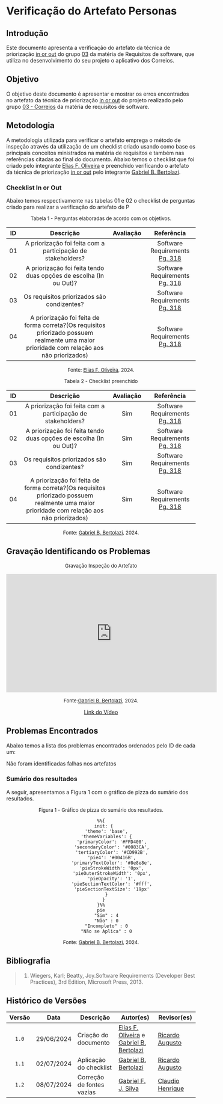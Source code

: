 # Verificação do Artefato Personas

## Introdução
Este documento apresenta a verificação do artefato da técnica de priorização [in or out][In or out] do grupo [03][Grupo 03 Correios] da matéria de Requisitos de software, que utiliza no desenvolvimento do seu projeto o aplicativo dos Correios.

## Objetivo
O objetivo deste documento é apresentar e mostrar os erros encontrados no artefato da técnica de priorização [in or out][In or out] do projeto realizado pelo grupo [03 - Correios][Grupo 03 Correios] da matéria de requisitos de software.

## Metodologia
A metodologia utilizada para verificar o artefato emprega o método de inspeção através da utilização de um checklist criado usando como base os principais conceitos ministrados na matéria de requisitos e também nas referências citadas ao final do documento. Abaixo temos o checklist que foi criado pelo integrante [Elias F. Oliveira][EliasGH] e preenchido verificando o artefato da técnica de priorização [in or out][In or out] pelo integrante [Gabriel B. Bertolazi][GabrielBGH].

### Checklist In or Out

Abaixo temos respectivamente nas tabelas 01 e 02 o checklist de perguntas criado para realizar a verificação do artefato de P

<font size="2"><p style="text-align: center">Tabela 1 - Perguntas elaboradas de acordo com os objetivos.</p></font>


|ID| Descrição | Avaliação | Referência|
|:--:|:--:|:--:|:--:|
|01| A priorização foi feita com a participação de stakeholders?||Software Requirements  [Pg. 318][PG. 318]|
|02| A priorização foi feita tendo duas opções de escolha (In ou Out)?||Software Requirements  [Pg. 318][PG. 318]|
|03| Os requisitos priorizados são condizentes?||Software Requirements  [Pg. 318][PG. 318]|
|04| A priorização foi feita de forma correta?(Os requisitos priorizado possuem realmente uma maior prioridade com relação aos não priorizados)||Software Requirements  [Pg. 318][PG. 318]|

<font size="2"><p style="text-align: center">Fonte: [Elias F. Oliveira](https://github.com/EliasOliver21), 2024.</p></font>


<font size="2"><p style="text-align: center">Tabela 2 - Checklist preenchido </p></font>

|ID| Descrição | Avaliação | Referência|
|:--:|:--:|:--:|:--:|
|01| A priorização foi feita com a participação de stakeholders?| Sim |Software Requirements  [Pg. 318][PG. 318]|
|02| A priorização foi feita tendo duas opções de escolha (In ou Out)?| Sim |Software Requirements  [Pg. 318][PG. 318]|
|03| Os requisitos priorizados são condizentes?| Sim |Software Requirements  [Pg. 318][PG. 318]|
|04| A priorização foi feita de forma correta?(Os requisitos priorizado possuem realmente uma maior prioridade com relação aos não priorizados)| Sim |Software Requirements  [Pg. 318][PG. 318]|

<font size="2"><p style="text-align: center">Fonte: [Gabriel B. Bertolazi][GabrielBGH], 2024.</p></font>

## Gravação Identificando os Problemas
<center>

<font size="2"><p style="text-align: center">Gravação Inspeção do Artefato</p></font>

<iframe width="560" height="315" src="https://www.youtube.com/embed/CkyH6Uk45sI?si=iIJh-qHpbX9f8K8f" title="YouTube video player" frameborder="0" allow="accelerometer; autoplay; clipboard-write; encrypted-media; gyroscope; picture-in-picture; web-share" referrerpolicy="strict-origin-when-cross-origin" allowfullscreen></iframe>

<font size="2"><p style="text-align: center">Fonte:[Gabriel B. Bertolazi][GabrielBGH], 2024.</p></font>

[Link do Vídeo](https://youtu.be/CkyH6Uk45sI)

</center>

## Problemas Encontrados

Abaixo temos a lista dos problemas encontrados ordenados pelo ID de cada um:

Não foram identificadas falhas nos artefatos

### Sumário dos resultados

<!-- Conte as quantidade de ocorrencias e coloque no Grafico a quantidade em cada tipo de avaliação (se não ouver incidencia de um tipo como "não se aplica", apague a linha do mesmo)-->
A seguir, apresentamos a Figura 1 com o gráfico de pizza do sumário dos resultados.

<font size="2"><p style="text-align: center">Figura 1 - Gráfico de pizza do sumário dos resultados.</p></font>

<center>

``` mermaid
%%{
  init: {
    'theme': 'base',
    'themeVariables': {
        'primaryColor': '#FFD400',
        'secondaryColor': '#0083CA',
        'tertiaryColor': '#CD992B',
        'pie4': '#00416B',
        'primaryTextColor': '#8e8e8e',
        'pieStrokeWidth': '0px',
        'pieOuterStrokeWidth': '0px',
        'pieOpacity': '1',
        'pieSectionTextColor': '#fff',
        'pieSectionTextSize': '19px'
    }
  }
}%%
pie
    "Sim" : 4
    "Não" : 0
    "Incompleto" : 0
    "Não se Aplica" : 0
```

</center>

<font size="2"><p style="text-align: center">Fonte: [Gabriel B. Bertolazi][GabrielBGH], 2024.</p></font>



## Bibliografia
> 1. Wiegers, Karl; Beatty, Joy.Software Requirements (Developer Best Practices), 3rd Edition, Microsoft Press, 2013.

## Histórico de Versões

| Versão | Data | Descrição | Autor(es) | Revisor(es) |
| :----: | :--: | --------- | ----------- | ------ |
| `1.0`  | 29/06/2024 | Criação do documento | [Elias F. Oliveira](https://github.com/EliasOliver21) e [Gabriel B. Bertolazi][GabrielBGH] | [Ricardo Augusto][RicardoGH] |
| `1.1`  | 02/07/2024 | Aplicação do checklist | [Gabriel B. Bertolazi][GabrielBGH] | [Ricardo Augusto][RicardoGH] |
| `1.2`  | 08/07/2024 | Correção de fontes vazias | [Gabriel F. J. Silva](https://github.com/MMcLovin) | [Claudio Henrique][ClaudioGH] |

[ClaudioGH]: https://github.com/claudiohsc
[DaniloGH]: https://github.com/Danilo-Carvalho-Antunes
[EliasGH]: https://github.com/EliasOliver21
[GabrielBGH]: https://github.com/Bertolazi
[GabrielFGH]: https://github.com/MMcLovin
[PabloGH]: https://github.com/pabloheika
[RicardoGH]: https://www.github.com/avmricardo

[PG. 318]: ../../../../assets/prints_verificacao/elias/in_or_out/318.png


[In or out]: https://requisitos-de-software.github.io/2024.1-Correios/priorizacao/tecnicas/inorout/
[Grupo 03 Correios]: https://requisitos-de-software.github.io/2024.1-Correios/